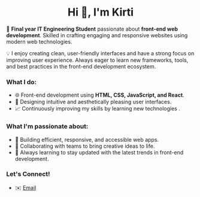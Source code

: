 <div align="center">

# Hi 👋, I'm Kirti
</div>

🚀 **Final year IT Engineering Student** passionate about **front-end web development**. Skilled in crafting engaging and responsive websites using modern web technologies.

💡 I enjoy creating clean, user-friendly interfaces and have a strong focus on improving user experience. Always eager to learn new frameworks, tools, and best practices in the front-end development ecosystem.

### What I do:
- 🌐 Front-end development using **HTML, CSS, JavaScript, and React**.
- 🎨 Designing intuitive and aesthetically pleasing user interfaces.
- 📈 Continuously improving my skills by learning new technologies .

### What I'm passionate about:
- 🔧 Building efficient, responsive, and accessible web apps.
- 🤝 Collaborating with teams to bring creative ideas to life.
- 🌱 Always learning to stay updated with the latest trends in front-end development.

### Let's Connect!
- ✉️ [Email](singh.nitin2714@gmail.com)



<!---
kirtisorout14/kirtisorout14 is a ✨ special ✨ repository because its `README.md` (this file) appears on your GitHub profile.
You can click the Preview link to take a look at your changes.
--->
